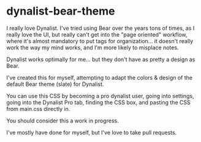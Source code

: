 # dynalist-bear-theme

I really love Dynalist. I've tried using Bear over the years tons of times, as I really love the UI,
but really can't get into the "page oriented" workflow, where it's almost mandatory to put tags for organization... it doesn't really work the way my mind works, and I'm more likely to misplace notes.

Dynalist works optimally for me... but they don't have as pretty a design as Bear.

I've created this for myself, attempting to adapt the colors & design of the default Bear theme (slate) for Dynalist.

You can use this CSS by becoming a pro dynalist user, going into settings, going into the Dynalist Pro tab, finding the CSS box, and pasting the CSS from main.css directly in.

You should consider this a work in progress. 

I've mostly have done for myself, but I've love to take pull requests.